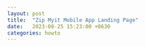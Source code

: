 ```yaml
---
layout: post
title:  "Zip Myit Mobile App Landing Page"
date:   2023-08-25 15:23:00 +0630
categories: howto
---
```


